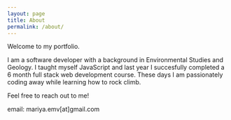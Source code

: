 ```yaml
---
layout: page
title: About
permalink: /about/
---
```


Welcome to my portfolio.

I am a software developer with a background in Environmental Studies and Geology. I taught myself JavaScript and last year I succesfully completed a 6 month full stack web development course. These days I am passionately coding away while learning how to rock climb.

Feel free to reach out to me!

email: mariya.emv[at]gmail.com
